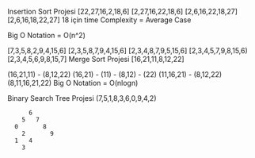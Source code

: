 Insertion Sort Projesi
[22,27,16,2,18,6]
[2,27,16,22,18,6]
[2,6,16,22,18,27]
[2,6,16,18,22,27]
18 için time Complexity = Average Case

Big O Notation = O(n^2)

[7,3,5,8,2,9,4,15,6]
[2,3,5,8,7,9,4,15,6]
[2,3,4,8,7,9,5,15,6]
[2,3,4,5,7,9,8,15,6)
[2,3,4,5,6,9,8,15,7]
Merge Sort Projesi
[16,21,11,8,12,22]

(16,21,11) - (8,12,22)
(16,21) - (11) - (8,12) - (22)
(11,16,21) - (8,12,22)
(8,11,16,21,22)
Big O Notation = O(nlogn)

Binary Search Tree Projesi
(7,5,1,8,3,6,0,9,4,2)

          6
        5   7
      0       8
        2       9
      1   4
        3
